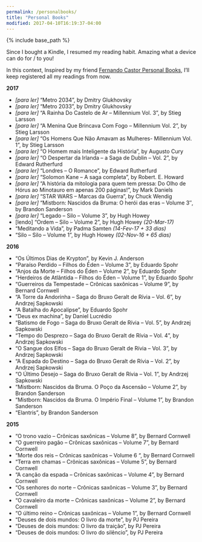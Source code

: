 ```yaml
---
permalink: /personalbooks/
title: "Personal Books"
modified: 2017-04-10T16:19:37-04:00
---
```


{% include base_path %}

Since I bought a Kindle, I resumed my reading habit. Amazing what a device can do for / to you!

In this context, Inspired by my friend [Fernando Castor Personal Books](https://sites.google.com/a/cin.ufpe.br/castor/personal/books), I’ll keep registered all my readings from now.

**2017**

- *[para ler]* “Metro 2034”, by Dmitry Glukhovsky
- *[para ler]* “Metro 2033”, by Dmitry Glukhovsky
- *[para ler]* “A Rainha Do Castelo de Ar – Millennium Vol. 3”, by Stieg Larsson
- *[para ler]* “A Menina Que Brincava Com Fogo – Millennium Vol. 2”, by Stieg Larsson
- *[para ler]* “Os Homens Que Não Amavam as Mulheres- Millennium Vol. 1”, by Stieg Larsson
- *[para ler]* “O Homem mais Inteligente da História”, by Augusto Cury
- *[para ler]* “O Despertar da Irlanda – a Saga de Dublin – Vol. 2”, by Edward Rutherfurd
- *[para ler]* “Londres – O Romance”, by Edward Rutherfurd
- *[para ler]* “Solomon Kane – A saga completa”, by Robert. E. Howard
- *[para ler]* “A história da mitologia para quem tem pressa: Do Olho de Hórus ao Minotauro em apenas 200 páginas!”, by Mark Daniels
- *[para ler]* “STAR WARS – Marcas da Guerra”, by Chuck Wendig
- *[para ler]* “Mistborn: Nascidos da Bruma: O herói das eras – Volume 3″, by Brandon Sanderson
- *[para ler]* “Legado – Silo – Volume 3”, by Hugh Howey
- [lendo] “Ordem – Silo – Volume 2”, by Hugh Howey *(20-Mar-17)*
- “Meditando a Vida”, by Padma Samten *(14-Fev-17 + 33 dias)*
- “Silo – Silo – Volume 1”, by Hugh Howey *(02-Nov-16 + 65 dias)*

**2016**

- “Os Últimos Dias de Krypton”, by Kevin J. Anderson
- “Paraíso Perdido – Filhos do Éden – Volume 3”, by Eduardo Spohr
- “Anjos da Morte – Filhos do Éden – Volume 2”, by Eduardo Spohr
- “Herdeiros de Atlântida – Filhos do Éden – Volume 1”, by Eduardo Spohr
- “Guerreiros da Tempestade – Crônicas saxônicas – Volume 9”, by Bernard Cornwell
- “A Torre da Andorinha – Saga do Bruxo Geralt de Rívia – Vol. 6”, by Andrzej Sapkowski
- “A Batalha do Apocalipse”, by Eduardo Spohr
- “Deus ex machina”, by Daniel Lucrédio
- “Batismo de Fogo – Saga do Bruxo Geralt de Rívia – Vol. 5”, by Andrzej Sapkowski
- “Tempo do Desprezo – Saga do Bruxo Geralt de Rívia – Vol. 4”, by Andrzej Sapkowski
- “O Sangue dos Elfos – Saga do Bruxo Geralt de Rívia – Vol. 3”, by Andrzej Sapkowski
- “A Espada do Destino – Saga do Bruxo Geralt de Rívia – Vol. 2”, by Andrzej Sapkowski
- “O Último Desejo – Saga do Bruxo Geralt de Rívia – Vol. 1”, by Andrzej Sapkowski
- “Mistborn: Nascidos da Bruma. O Poço da Ascensão – Volume 2”, by Brandon Sanderson
- “Mistborn: Nascidos da Bruma. O Império Final – Volume 1”, by  Brandon Sanderson
- “Elantris”, by Brandon Sanderson

**2015**

- “O trono vazio – Crônicas saxônicas – Volume 8”, by Bernard Cornwell
- “O guerreiro pagão – Crônicas saxônicas – Volume 7”, by Bernard Cornwell
- “Morte dos reis – Crônicas saxônicas – Volume 6 “, by Bernard Cornwell
- “Terra em chamas – Crônicas saxônicas – Volume 5”, by Bernard Cornwell
- “A canção da espada – Crônicas saxônicas – Volume 4”, by Bernard Cornwell
- “Os senhores do norte – Crônicas saxônicas – Volume 3”, by Bernard Cornwell
- “O cavaleiro da morte – Crônicas saxônicas – Volume 2”, by Bernard Cornwell
- “O último reino – Crônicas saxônicas – Volume 1”, by Bernard Cornwell
- “Deuses de dois mundos: O livro da morte”, by PJ Pereira
- “Deuses de dois mundos: O livro da traição”, by PJ Pereira
- “Deuses de dois mundos: O livro do silêncio”, by PJ Pereira
